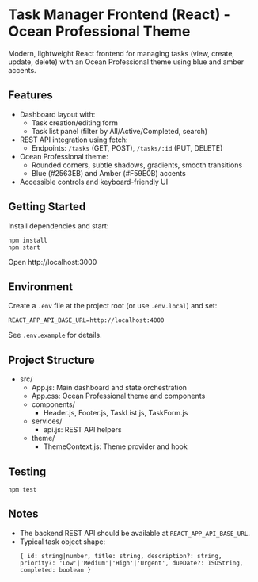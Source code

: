 # Task Manager Frontend (React) - Ocean Professional Theme

Modern, lightweight React frontend for managing tasks (view, create, update, delete) with an Ocean Professional theme using blue and amber accents.

## Features

- Dashboard layout with:
  - Task creation/editing form
  - Task list panel (filter by All/Active/Completed, search)
- REST API integration using fetch:
  - Endpoints: `/tasks` (GET, POST), `/tasks/:id` (PUT, DELETE)
- Ocean Professional theme:
  - Rounded corners, subtle shadows, gradients, smooth transitions
  - Blue (#2563EB) and Amber (#F59E0B) accents
- Accessible controls and keyboard-friendly UI

## Getting Started

Install dependencies and start:

```
npm install
npm start
```

Open http://localhost:3000

## Environment

Create a `.env` file at the project root (or use `.env.local`) and set:

```
REACT_APP_API_BASE_URL=http://localhost:4000
```

See `.env.example` for details.

## Project Structure

- src/
  - App.js: Main dashboard and state orchestration
  - App.css: Ocean Professional theme and components
  - components/
    - Header.js, Footer.js, TaskList.js, TaskForm.js
  - services/
    - api.js: REST API helpers
  - theme/
    - ThemeContext.js: Theme provider and hook

## Testing

```
npm test
```

## Notes

- The backend REST API should be available at `REACT_APP_API_BASE_URL`.
- Typical task object shape:
  ```
  { id: string|number, title: string, description?: string, priority?: 'Low'|'Medium'|'High'|'Urgent', dueDate?: ISOString, completed: boolean }
  ```
